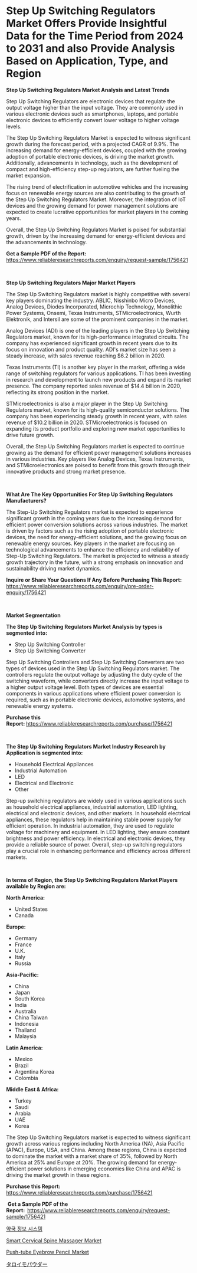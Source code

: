 <p><h1>Step Up Switching Regulators Market Offers Provide Insightful Data for the Time Period from 2024 to 2031 and also Provide Analysis Based on Application, Type, and Region</h1></p><p><strong>Step Up Switching Regulators Market Analysis and Latest Trends</strong></p>
<p><p>Step Up Switching Regulators are electronic devices that regulate the output voltage higher than the input voltage. They are commonly used in various electronic devices such as smartphones, laptops, and portable electronic devices to efficiently convert lower voltage to higher voltage levels.</p><p>The Step Up Switching Regulators Market is expected to witness significant growth during the forecast period, with a projected CAGR of 9.9%. The increasing demand for energy-efficient devices, coupled with the growing adoption of portable electronic devices, is driving the market growth. Additionally, advancements in technology, such as the development of compact and high-efficiency step-up regulators, are further fueling the market expansion.</p><p>The rising trend of electrification in automotive vehicles and the increasing focus on renewable energy sources are also contributing to the growth of the Step Up Switching Regulators Market. Moreover, the integration of IoT devices and the growing demand for power management solutions are expected to create lucrative opportunities for market players in the coming years.</p><p>Overall, the Step Up Switching Regulators Market is poised for substantial growth, driven by the increasing demand for energy-efficient devices and the advancements in technology.</p></p>
<p><strong>Get a Sample PDF of the Report:&nbsp;</strong> <a href="https://www.reliableresearchreports.com/enquiry/request-sample/1756421">https://www.reliableresearchreports.com/enquiry/request-sample/1756421</a></p>
<p>&nbsp;</p>
<p><strong>Step Up Switching Regulators Major Market Players</strong></p>
<p><p>The Step Up Switching Regulators market is highly competitive with several key players dominating the industry. ABLIC, Nisshinbo Micro Devices, Analog Devices, Diodes Incorporated, Microchip Technology, Monolithic Power Systems, Onsemi, Texas Instruments, STMicroelectronics, Wurth Elektronik, and Intersil are some of the prominent companies in the market.</p><p>Analog Devices (ADI) is one of the leading players in the Step Up Switching Regulators market, known for its high-performance integrated circuits. The company has experienced significant growth in recent years due to its focus on innovation and product quality. ADI's market size has seen a steady increase, with sales revenue reaching $6.2 billion in 2020.</p><p>Texas Instruments (TI) is another key player in the market, offering a wide range of switching regulators for various applications. TI has been investing in research and development to launch new products and expand its market presence. The company reported sales revenue of $14.4 billion in 2020, reflecting its strong position in the market.</p><p>STMicroelectronics is also a major player in the Step Up Switching Regulators market, known for its high-quality semiconductor solutions. The company has been experiencing steady growth in recent years, with sales revenue of $10.2 billion in 2020. STMicroelectronics is focused on expanding its product portfolio and exploring new market opportunities to drive future growth.</p><p>Overall, the Step Up Switching Regulators market is expected to continue growing as the demand for efficient power management solutions increases in various industries. Key players like Analog Devices, Texas Instruments, and STMicroelectronics are poised to benefit from this growth through their innovative products and strong market presence.</p></p>
<p>&nbsp;</p>
<p><strong>What Are The Key Opportunities For Step Up Switching Regulators Manufacturers?</strong></p>
<p><p>The Step-Up Switching Regulators market is expected to experience significant growth in the coming years due to the increasing demand for efficient power conversion solutions across various industries. The market is driven by factors such as the rising adoption of portable electronic devices, the need for energy-efficient solutions, and the growing focus on renewable energy sources. Key players in the market are focusing on technological advancements to enhance the efficiency and reliability of Step-Up Switching Regulators. The market is projected to witness a steady growth trajectory in the future, with a strong emphasis on innovation and sustainability driving market dynamics.</p></p>
<p><strong>Inquire or Share Your Questions If Any Before Purchasing This Report:</strong> <a href="https://www.reliableresearchreports.com/enquiry/pre-order-enquiry/1756421">https://www.reliableresearchreports.com/enquiry/pre-order-enquiry/1756421</a></p>
<p>&nbsp;</p>
<p><strong>Market Segmentation</strong></p>
<p><strong>The Step Up Switching Regulators Market Analysis by types is segmented into:</strong></p>
<p><ul><li>Step Up Switching Controller</li><li>Step Up Switching Converter</li></ul></p>
<p><p>Step Up Switching Controllers and Step Up Switching Converters are two types of devices used in the Step Up Switching Regulators market. The controllers regulate the output voltage by adjusting the duty cycle of the switching waveform, while converters directly increase the input voltage to a higher output voltage level. Both types of devices are essential components in various applications where efficient power conversion is required, such as in portable electronic devices, automotive systems, and renewable energy systems.</p></p>
<p><strong>Purchase this Report:&nbsp;</strong><a href="https://www.reliableresearchreports.com/purchase/1756421">https://www.reliableresearchreports.com/purchase/1756421</a></p>
<p>&nbsp;</p>
<p><strong>The Step Up Switching Regulators Market Industry Research by Application is segmented into:</strong></p>
<p><ul><li>Household Electrical Appliances</li><li>Industrial Automation</li><li>LED</li><li>Electrical and Electronic</li><li>Other</li></ul></p>
<p><p>Step-up switching regulators are widely used in various applications such as household electrical appliances, industrial automation, LED lighting, electrical and electronic devices, and other markets. In household electrical appliances, these regulators help in maintaining stable power supply for efficient operation. In industrial automation, they are used to regulate voltage for machinery and equipment. In LED lighting, they ensure constant brightness and power efficiency. In electrical and electronic devices, they provide a reliable source of power. Overall, step-up switching regulators play a crucial role in enhancing performance and efficiency across different markets.</p></p>
<p>&nbsp;</p>
<p><strong>In terms of Region, the Step Up Switching Regulators Market Players available by Region are:</strong></p>
<p>
    <p> <strong> North America: </strong>
        <ul>
            <li>United States</li>
            <li>Canada</li>
        </ul>
        </p> 
    <p> <strong> Europe: </strong>
        <ul>
            <li>Germany</li>
            <li>France</li>
            <li>U.K.</li>
            <li>Italy</li>
            <li>Russia</li>
        </ul>
        </p> 
    <p> <strong> Asia-Pacific: </strong>
        <ul>
            <li>China</li>
            <li>Japan</li>
            <li>South Korea</li>
            <li>India</li>
            <li>Australia</li>
            <li>China Taiwan</li>
            <li>Indonesia</li>
            <li>Thailand</li>
            <li>Malaysia</li>
        </ul>
        </p> 
    <p> <strong> Latin America: </strong>
        <ul>
            <li>Mexico</li>
            <li>Brazil</li>
            <li>Argentina Korea</li>
            <li>Colombia</li>
        </ul>
        </p> 
    <p> <strong> Middle East & Africa: </strong>
        <ul>
            <li>Turkey</li>
            <li>Saudi</li>
            <li>Arabia</li>
            <li>UAE</li>
            <li>Korea</li>
        </ul>
    </p>
    </p>
<p><p>The Step Up Switching Regulators market is expected to witness significant growth across various regions including North America (NA), Asia Pacific (APAC), Europe, USA, and China. Among these regions, China is expected to dominate the market with a market share of 35%, followed by North America at 25% and Europe at 20%. The growing demand for energy-efficient power solutions in emerging economies like China and APAC is driving the market growth in these regions.</p></p>
<p><strong>Purchase this Report: </strong><a href="https://www.reliableresearchreports.com/purchase/1756421">https://www.reliableresearchreports.com/purchase/1756421</a></p>
<p>&nbsp;<strong>Get a Sample PDF of the Report:&nbsp;&nbsp;</strong><a href="https://www.reliableresearchreports.com/enquiry/request-sample/1756421">https://www.reliableresearchreports.com/enquiry/request-sample/1756421</a></p>
<p><strong></strong></p>
<p><p><a href="https://github.com/sammyUltyylrich9067856/Market-Research-Report-List-1/blob/main/31764908858.md">약국 정보 시스템</a></p><p><a href="https://github.com/ashepherd82/Market-Research-Report-List-3/blob/main/smart-cervical-spine-massager-market.md">Smart Cervical Spine Massager Market</a></p><p><a href="https://github.com/irfadac/Market-Research-Report-List-2/blob/main/push-tube-eyebrow-pencil-market.md">Push-tube Eyebrow Pencil Market</a></p><p><a href="https://github.com/ReyesKohler20231/Market-Research-Report-List-1/blob/main/33814249583.md">タロイモパウダー</a></p></p>